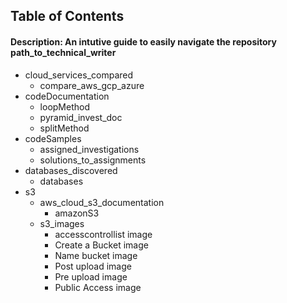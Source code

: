 ## Table of Contents 
#### Description: An intutive guide to easily navigate the repository path_to_technical_writer

- cloud_services_compared
  - compare_aws_gcp_azure
- codeDocumentation
  - loopMethod
  - pyramid_invest_doc
  - splitMethod
- codeSamples
  - assigned_investigations
  - solutions_to_assignments
- databases_discovered 
  - databases
- s3
  - aws_cloud_s3_documentation
    - amazonS3
  - s3_images
    - accesscontrollist image
    - Create a Bucket image
    - Name bucket image
    - Post upload image
    - Pre upload image
    - Public Access image 